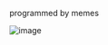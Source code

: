 programmed by memes

![image](https://github.com/user-attachments/assets/9a633f4f-0bfa-4ad2-830d-bba27b51192d)

<!---

image from: https://www.pinterest.com/pin/451767406346690187/

-->

